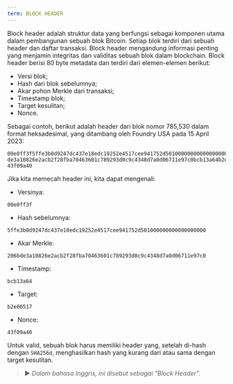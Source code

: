 ```yaml
---
term: BLOCK HEADER
---
```


Block header adalah struktur data yang berfungsi sebagai komponen utama dalam pembangunan sebuah blok Bitcoin. Setiap blok terdiri dari sebuah header dan daftar transaksi. Block header mengandung informasi penting yang menjamin integritas dan validitas sebuah blok dalam blockchain. Block header berisi 80 byte metadata dan terdiri dari elemen-elemen berikut:
* Versi blok;
* Hash dari blok sebelumnya;
* Akar pohon Merkle dari transaksi;
* Timestamp blok;
* Target kesulitan;
* Nonce.

Sebagai contoh, berikut adalah header dari blok nomor 785,530 dalam format heksadesimal, yang ditambang oleh Foundry USA pada 15 April 2023:

```text
00e0ff3f5ffe3b0d9247dc437e18edc19252e4517cee941752d501000000000000000000206b
de3a10826e2acb2f28fba70463601c789293d0c9c4348d7a0d06711e97c0bcb13a64b2e00517
43f09a40
```

Jika kita memecah header ini, kita dapat mengenali:
* Versinya:

```text
00e0ff3f
```

* Hash sebelumnya:

```text
5ffe3b0d9247dc437e18edc19252e4517cee941752d501000000000000000000
```

* Akar Merkle:

```text
206bde3a10826e2acb2f28fba70463601c789293d0c9c4348d7a0d06711e97c0
```

* Timestamp:

```text
bcb13a64
```

* Target:

```text
b2e00517
```

* Nonce:

```text
43f09a40
```

Untuk valid, sebuah blok harus memiliki header yang, setelah di-hash dengan `SHA256d`, menghasilkan hash yang kurang dari atau sama dengan target kesulitan.

> ► *Dalam bahasa Inggris, ini disebut sebagai "Block Header".*